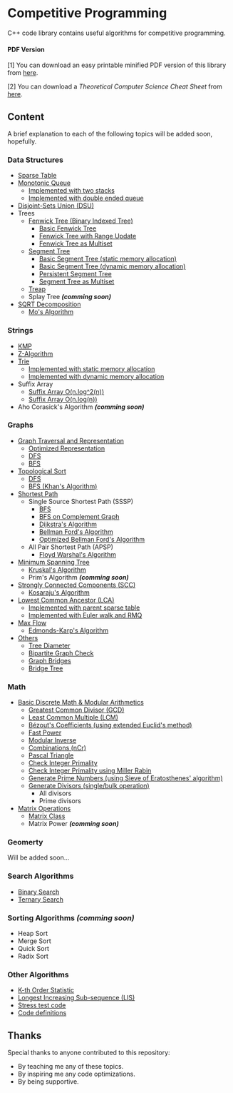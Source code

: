 # Competitive Programming

C++ code library contains useful algorithms for competitive programming.

#### PDF Version
[1] You can download an easy printable minified PDF version of this library from [here](https://github.com/OmarBazaraa/Competitive-Programming/blob/master/Momentum%20Library.pdf).

[2] You can download a *Theoretical Computer Science Cheat Sheet* from [here](https://github.com/OmarBazaraa/Competitive-Programming/blob/master/Cheat%20Sheet.pdf).

## Content

A brief explanation to each of the following topics will be added soon, hopefully.

### Data Structures
- [Sparse Table](https://github.com/OmarBazaraa/Competitive-Programming/tree/master/data_structures/sparse_table)
- [Monotonic Queue](https://github.com/OmarBazaraa/Competitive-Programming/tree/master/data_structures/monotonic_queue)
	- [Implemented with two stacks](https://github.com/OmarBazaraa/Competitive-Programming/blob/master/data_structures/monotonic_queue/monotonic_queue_using_stacks.cpp)
	- [Implemented with double ended queue](https://github.com/OmarBazaraa/Competitive-Programming/blob/master/data_structures/monotonic_queue/monotonic_queue.cpp)
- [Disjoint-Sets Union (DSU)](https://github.com/OmarBazaraa/Competitive-Programming/tree/master/data_structures/disjoint_sets_union)
- Trees
	- [Fenwick Tree (Binary Indexed Tree)](https://github.com/OmarBazaraa/Competitive-Programming/tree/master/data_structures/fenwick_tree)
		- [Basic Fenwick Tree](https://github.com/OmarBazaraa/Competitive-Programming/blob/master/data_structures/fenwick_tree/fenwick_tree.cpp)
		- [Fenwick Tree with Range Update](https://github.com/OmarBazaraa/Competitive-Programming/blob/master/data_structures/fenwick_tree/fenwick_tree_range.cpp)
		- [Fenwick Tree as Multiset](https://github.com/OmarBazaraa/Competitive-Programming/blob/master/data_structures/fenwick_tree/fenwick_tree_multiset.cpp)
	- [Segment Tree](https://github.com/OmarBazaraa/Competitive-Programming/tree/master/data_structures/segment_tree)
		- [Basic Segment Tree (static memory allocation)](https://github.com/OmarBazaraa/Competitive-Programming/blob/master/data_structures/segment_tree/segment_tree_static.cpp)
		- [Basic Segment Tree (dynamic memory allocation)](https://github.com/OmarBazaraa/Competitive-Programming/blob/master/data_structures/segment_tree/segment_tree_dynamic.cpp)
		- [Persistent Segment Tree](https://github.com/OmarBazaraa/Competitive-Programming/blob/master/data_structures/segment_tree/persistent_segment_tree.cpp)
		- [Segment Tree as Multiset](https://github.com/OmarBazaraa/Competitive-Programming/blob/master/data_structures/segment_tree/segment_tree_multiset.cpp)
	- [Treap](https://github.com/OmarBazaraa/Competitive-Programming/tree/master/data_structures/treap)
	- Splay Tree **<i>(comming soon)</i>**
- [SQRT Decomposition](https://github.com/OmarBazaraa/Competitive-Programming/tree/master/data_structures/sqrt_decomposition)
	- [Mo's Algorithm](https://github.com/OmarBazaraa/Competitive-Programming/blob/master/data_structures/sqrt_decomposition/mo_algorithm.cpp)

### Strings
- [KMP](https://github.com/OmarBazaraa/Competitive-Programming/tree/master/strings/KMP)
- [Z-Algorithm](https://github.com/OmarBazaraa/Competitive-Programming/tree/master/strings/z_algorithm)
- [Trie](https://github.com/OmarBazaraa/Competitive-Programming/tree/master/strings/trie)
	- [Implemented with static memory allocation](https://github.com/OmarBazaraa/Competitive-Programming/blob/master/strings/trie/trie_static.cpp)
	- [Implemented with dynamic memory allocation](https://github.com/OmarBazaraa/Competitive-Programming/blob/master/strings/trie/trie_dynamic.cpp)
- Suffix Array
	- [Suffix Array O(n.log^2(n))](https://github.com/OmarBazaraa/Competitive-Programming/blob/master/strings/suffix_array/suffix_array_slow.cpp)
	- [Suffix Array O(n.log(n))](https://github.com/OmarBazaraa/Competitive-Programming/blob/master/strings/suffix_array/suffix_array.cpp)
- Aho Corasick's Algorithm **<i>(comming soon)</i>**

### Graphs
- [Graph Traversal and Representation](https://github.com/OmarBazaraa/Competitive-Programming/tree/master/graphs/traversal)
	- [Optimized Representation](https://github.com/OmarBazaraa/Competitive-Programming/blob/master/graphs/traversal/graph_traversal_static.cpp)
	- [DFS](https://github.com/OmarBazaraa/Competitive-Programming/blob/master/graphs/traversal/graph_traversal.cpp#L14)
	- [BFS](https://github.com/OmarBazaraa/Competitive-Programming/blob/master/graphs/traversal/graph_traversal.cpp#L25)
- [Topological Sort](https://github.com/OmarBazaraa/Competitive-Programming/tree/master/graphs/traversal)
	- [DFS](https://github.com/OmarBazaraa/Competitive-Programming/blob/master/graphs/traversal/graph_traversal.cpp#L43)
	- [BFS (Khan's Algorithm)](https://github.com/OmarBazaraa/Competitive-Programming/blob/master/graphs/traversal/graph_traversal.cpp#L59)
- [Shortest Path](https://github.com/OmarBazaraa/Competitive-Programming/tree/master/graphs/shortest_path)
	- Single Source Shortest Path (SSSP)
		- [BFS](https://github.com/OmarBazaraa/Competitive-Programming/blob/master/graphs/shortest_path/bfs.cpp)
		- [BFS on Complement Graph](https://github.com/OmarBazaraa/Competitive-Programming/blob/master/graphs/shortest_path/bfs_complement_graph.cpp)
		- [Dijkstra's Algorithm](https://github.com/OmarBazaraa/Competitive-Programming/blob/master/graphs/shortest_path/dijkstra.cpp)
		- [Bellman Ford's Algorithm](https://github.com/OmarBazaraa/Competitive-Programming/blob/master/graphs/shortest_path/bellman_ford.cpp)
		- [Optimized Bellman Ford's Algorithm](https://github.com/OmarBazaraa/Competitive-Programming/blob/master/graphs/shortest_path/bellman_ford_optimized.cpp)
	- All Pair Shortest Path (APSP)
		- [Floyd Warshal's Algorithm](https://github.com/OmarBazaraa/Competitive-Programming/blob/master/graphs/shortest_path/floyd_warshal.cpp)
- [Minimum Spanning Tree](https://github.com/OmarBazaraa/Competitive-Programming/tree/master/graphs/minimum_spanning_tree)
	- [Kruskal's Algorithm](https://github.com/OmarBazaraa/Competitive-Programming/blob/master/graphs/minimum_spanning_tree/kruskal.cpp)
	- Prim's Algorithm **<i>(comming soon)</i>**
- [Strongly Connected Components (SCC)](https://github.com/OmarBazaraa/Competitive-Programming/tree/master/graphs/strongly_connected_components)
	- [Kosaraju's Algorithm](https://github.com/OmarBazaraa/Competitive-Programming/blob/master/graphs/strongly_connected_components/kosaraju.cpp)
- [Lowest Common Ancestor (LCA)](https://github.com/OmarBazaraa/Competitive-Programming/tree/master/graphs/lowest_common_ancestor)
	- [Implemented with parent sparse table](https://github.com/OmarBazaraa/Competitive-Programming/blob/master/graphs/lowest_common_ancestor/LCA.cpp)
	- [Implemented with Euler walk and RMQ](https://github.com/OmarBazaraa/Competitive-Programming/blob/master/graphs/lowest_common_ancestor/LCA_Euler.cpp)
- [Max Flow](https://github.com/OmarBazaraa/Competitive-Programming/tree/master/graphs/max_flow)
	- [Edmonds-Karp's Algorithm](https://github.com/OmarBazaraa/Competitive-Programming/blob/master/graphs/max_flow/edmonds_karp.cpp)
- [Others](https://github.com/OmarBazaraa/Competitive-Programming/tree/master/graphs/others)
	- [Tree Diameter](https://github.com/OmarBazaraa/Competitive-Programming/blob/master/graphs/others/tree_diameter.cpp)
	- [Bipartite Graph Check](https://github.com/OmarBazaraa/Competitive-Programming/blob/master/graphs/others/bipartite_graph.cpp)
	- [Graph Bridges](https://github.com/OmarBazaraa/Competitive-Programming/blob/master/graphs/others/graph_bridges.cpp)
	- [Bridge Tree](https://github.com/OmarBazaraa/Competitive-Programming/blob/master/graphs/others/bridge_tree.cpp)

### Math
- [Basic Discrete Math & Modular Arithmetics](https://github.com/OmarBazaraa/Competitive-Programming/tree/master/math)
	- [Greatest Common Divisor (GCD)](https://github.com/OmarBazaraa/Competitive-Programming/blob/master/math/math.cpp#L13)
	- [Least Common Multiple (LCM)](https://github.com/OmarBazaraa/Competitive-Programming/blob/master/math/math.cpp#L31)
	- [Bézout's Coefficients (using extended Euclid's method)](https://github.com/OmarBazaraa/Competitive-Programming/blob/master/math/math.cpp#L39)
	- [Fast Power](https://github.com/OmarBazaraa/Competitive-Programming/blob/master/math/math.cpp#L55)
	- [Modular Inverse](https://github.com/OmarBazaraa/Competitive-Programming/blob/master/math/math.cpp#L85)
	- [Combinations (nCr)](https://github.com/OmarBazaraa/Competitive-Programming/blob/master/math/math.cpp#L94)
	- [Pascal Triangle](https://github.com/OmarBazaraa/Competitive-Programming/blob/master/math/math.cpp#L108)
	- [Check Integer Primality](https://github.com/OmarBazaraa/Competitive-Programming/blob/master/math/math.cpp#L116)
	- [Check Integer Primality using Miller Rabin](https://github.com/OmarBazaraa/Competitive-Programming/blob/master/math/math.cpp#L149)
	- [Generate Prime Numbers (using Sieve of Eratosthenes' algorithm)](https://github.com/OmarBazaraa/Competitive-Programming/blob/master/math/math.cpp#L181)
	- [Generate Divisors (single/bulk operation)](https://github.com/OmarBazaraa/Competitive-Programming/blob/master/math/math.cpp#L198)
		- All divisors
		- Prime divisors
- [Matrix Operations](https://github.com/OmarBazaraa/Competitive-Programming/tree/master/math)
	- [Matrix Class](https://github.com/OmarBazaraa/Competitive-Programming/blob/master/math/matrix.cpp)
	- Matrix Power **<i>(comming soon)</i>**

### Geomerty
Will be added soon...

### Search Algorithms
- [Binary Search](https://github.com/OmarBazaraa/Competitive-Programming/blob/master/search/binary_search.cpp)
- [Ternary Search](https://github.com/OmarBazaraa/Competitive-Programming/blob/master/search/ternary_search.cpp)

### Sorting Algorithms **<i>(comming soon)</i>**
- Heap Sort
- Merge Sort
- Quick Sort
- Radix Sort

### Other Algorithms
- [K-th Order Statistic](https://github.com/OmarBazaraa/Competitive-Programming/blob/master/others/kth_order_statistic.cpp)
- [Longest Increasing Sub-sequence (LIS)](https://github.com/OmarBazaraa/Competitive-Programming/blob/master/others/others.cpp)
- [Stress test code](https://github.com/OmarBazaraa/Competitive-Programming/blob/master/others/stress.cpp)
- [Code definitions](https://github.com/OmarBazaraa/Competitive-Programming/blob/master/others/others.cpp)

## Thanks
Special thanks to anyone contributed to this repository:
- By teaching me any of these topics.
- By inspiring me any code optimizations.
- By being supportive.
